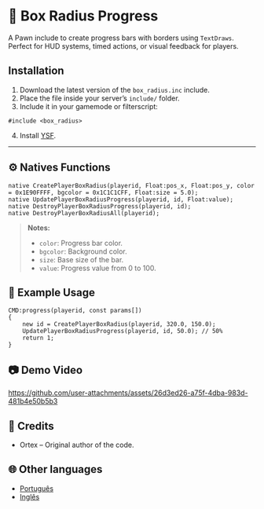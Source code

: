 # 📌 Box Radius Progress

A Pawn include to create progress bars with borders using `TextDraws`. Perfect for HUD systems, timed actions, or visual feedback for players.

## Installation

1. Download the latest version of the `box_radius.inc` include.
2. Place the file inside your server’s `include/` folder.
3. Include it in your gamemode or filterscript:

```pawn
#include <box_radius>
```
4. Install [YSF](https://github.com/IllidanS4/YSF).


---

## ⚙️ Natives Functions

```pawn
native CreatePlayerBoxRadius(playerid, Float:pos_x, Float:pos_y, color = 0x1E90FFFF, bgcolor = 0x1C1C1CFF, Float:size = 5.0);
native UpdatePlayerBoxRadiusProgress(playerid, id, Float:value);
native DestroyPlayerBoxRadiusProgress(playerid, id);
native DestroyPlayerBoxRadiusAll(playerid);
```

> **Notes:**
>
> * `color`: Progress bar color.
> * `bgcolor`: Background color.
> * `size`: Base size of the bar.
> * `value`: Progress value from 0 to 100.

## 📝 Example Usage

```pawn
CMD:progress(playerid, const params[])
{
    new id = CreatePlayerBoxRadius(playerid, 320.0, 150.0);
    UpdatePlayerBoxRadiusProgress(playerid, id, 50.0); // 50%
    return 1;
}
```

## 📷 Demo Video

https://github.com/user-attachments/assets/26d3ed26-a75f-4dba-983d-481b4e50b5b3

## 📝 Credits

* Ortex – Original author of the code.

## 🌐 Other languages
* [Português](https://github.com/dev-ortex/box-radius-progress/blob/main/READMPT.md)
* [Inglês](https://github.com/dev-ortex/box-radius-progress/blob/main/README.md)